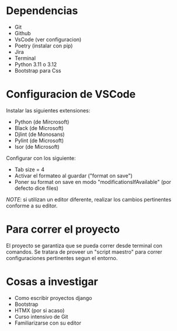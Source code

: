 # Dependencias

- Git 
- Github
- VsCode (ver configuracion)
- Poetry (instalar con pip)
- Jira
- Terminal
- Python 3.11 o 3.12
- Bootstrap para Css

# Configuracion de VSCode

Instalar las siguientes extensiones:

- Python (de Mircrosoft)
- Black (de Microsoft)
- Djlint (de Monosans)
- Pylint (de Microsoft)
- Isor (de Microsoft)

Configurar con los siguiente:

- Tab size = 4
- Activar el formateo al guardar ("format on save")
- Poner su format on save en modo "modificationsIfAvailable" (por defecto dice files)

_NOTE_: si utilizan un editor diferente, realizar los cambios pertinentes conforme a su editor.

# Para correr el proyecto

El proyecto se garantiza que se pueda correr desde terminal con comandos. Se tratara de proveer un "script maestro" 
para correr configuraciones pertinentes segun el entorno.

# Cosas a investigar

- Como escribir proyectos django
- Bootstrap
- HTMX (por si acaso)
- Curso intensivo de Git
- Familiarizarse con su editor
